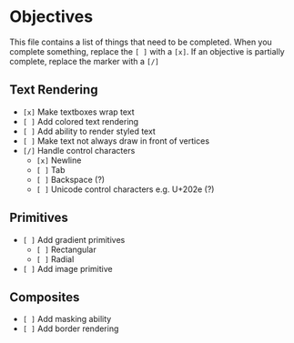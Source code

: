 # Objectives
This file contains a list of things that need to be completed. When you complete something, replace
the `[ ]` with a `[x]`. If an objective is partially complete, replace the marker with a `[/]`

## Text Rendering
* `[x]` Make textboxes wrap text
* `[ ]` Add colored text rendering
* `[ ]` Add ability to render styled text
* `[ ]` Make text not always draw in front of vertices
* `[/]` Handle control characters
  * `[x]` Newline
  * `[ ]` Tab
  * `[ ]` Backspace (?)
  * `[ ]` Unicode control characters e.g. U+202e (?)

## Primitives
* `[ ]` Add gradient primitives
  * `[ ]` Rectangular
  * `[ ]` Radial
* `[ ]` Add image primitive

## Composites
* `[ ]` Add masking ability
* `[ ]` Add border rendering
